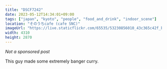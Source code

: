 ```yaml
---
title: "DSCF7242"
date: 2023-05-12T14:34:01+09:00
tags: ["japan", "kyoto", "people", "food_and_drink", "indoor_scene"]
location: "そのうちcafe (cafe SNC)"
imageUrl: "https://live.staticflickr.com/65535/53230856010_43c365c42f_b.jpg"
width: 4310
height: 2870
---
```


*Not a sponsored post*

This guy made some extremely banger curry.